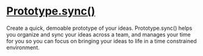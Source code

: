 # [Prototype.sync()](https://winswins22.github.io/prototype.sync/)

Create a quick, demoable prototype of your ideas. Prototype.sync() helps you organize and sync your ideas across a team, and manages your time for you so you can focus on bringing your ideas to life in a time constrained environment.
